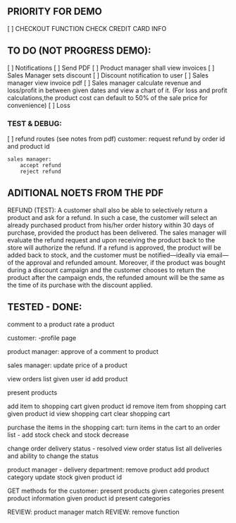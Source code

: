 

## PRIORITY FOR DEMO 
[ ]   CHECKOUT FUNCTION  CHECK CREDIT CARD INFO 

## TO DO (NOT PROGRESS DEMO):

[ ] Notifications
[ ] Send PDF
[ ] Product manager shall view invoices
[ ] Sales Manager sets discount
[ ] Discount notification to user
[ ] Sales manager view invoice pdf
[ ] Sales manager calculate revenue and loss/profit in between given dates and view a chart of it. (For loss and profit calculations,the product cost can default to 50% of the sale price for convenience)
[ ] Loss 

### TEST & DEBUG: 

[ ] refund routes (see notes from pdf)
    customer:
        request refund by order id and product id

    sales manager:
        accept refund
        reject refund


## ADITIONAL NOETS FROM THE PDF
REFUND (TEST): A customer shall also be able to selectively return a product and ask for a refund. In
such a case, the customer will select an already purchased product from his/her order
history within 30 days of purchase, provided the product has been delivered. The sales
manager will evaluate the refund request and upon receiving the product back to the
store will authorize the refund. If a refund is approved, the product will be added back to
stock, and the customer must be notified—ideally via email—of the approval and
refunded amount. Moreover, if the product was bought during a discount campaign and
the customer chooses to return the product after the campaign ends, the refunded
amount will be the same as the time of its purchase with the discount applied. 


## TESTED - DONE:

comment to a product
rate a product

customer: -profile page

product manager: 
approve of a comment to product

sales manager:
update price of a product

view orders list given user id
add product

present products

add item to shopping cart given product id
remove item from shopping cart given product id
view shopping cart
clear shopping cart

purchase the items in the shopping cart:
    turn items in the cart to an order list - add stock check and stock decrease


change order delivery status - resolved
view order status 
list all deliveries and ability to change the status

product manager - delivery department: 
remove product
add product category
update stock given product id

GET methods for the customer:
present products given categories
present product information given product id
present categories

REVIEW: product manager match
REVIEW: remove function